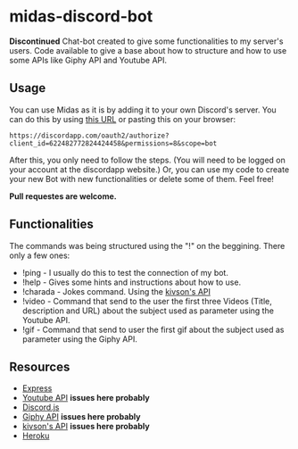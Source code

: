 # midas-discord-bot
**Discontinued**
Chat-bot created to give some functionalities to my server's users. Code available to give a base about how to structure and how to use some APIs like Giphy API and Youtube API.

## Usage
You can use Midas as it is by adding it to your own Discord's server. You can do this by using [this URL](https://discordapp.com/oauth2/authorize?client_id=622482772824424458&permissions=8&scope=bot) or pasting this on your browser:

```https://discordapp.com/oauth2/authorize?client_id=622482772824424458&permissions=8&scope=bot```

After this, you only need to follow the steps. (You will need to be logged on your account at the discordapp website.) Or, you can use my code to create your new Bot with new functionalities or delete some of them. Feel free!

**Pull requestes are welcome.**

## Functionalities
The commands was being structured using the "!" on the beggining. There only a few ones:
* !ping - I usually do this to test the connection of my bot.
* !help - Gives some hints and instructions about how to use.
* !charada - Jokes command. Using the [kivson's API](https://github.com/kivson/charadas)
* !video <parameter to search> - Command that send to the user the first three Videos (Title, description and URL) about     the subject used as parameter using the Youtube API.
* !gif <parameter to search> - Command that send to user the first gif about the subject used as parameter using the         Giphy API.
  
## Resources
* [Express](https://expressjs.com/pt-br/api.html)
* [Youtube API](https://developers.google.com/youtube/v3/quickstart/nodejs) **issues here probably**
* [Discord.js](https://discordjs.guide/)
* [Giphy API](https://developers.giphy.com/docs/sdk) **issues here probably**
* [kivson's API](https://github.com/kivson/charadas) **issues here probably**
* [Heroku](https://devcenter.heroku.com/categories/reference)
